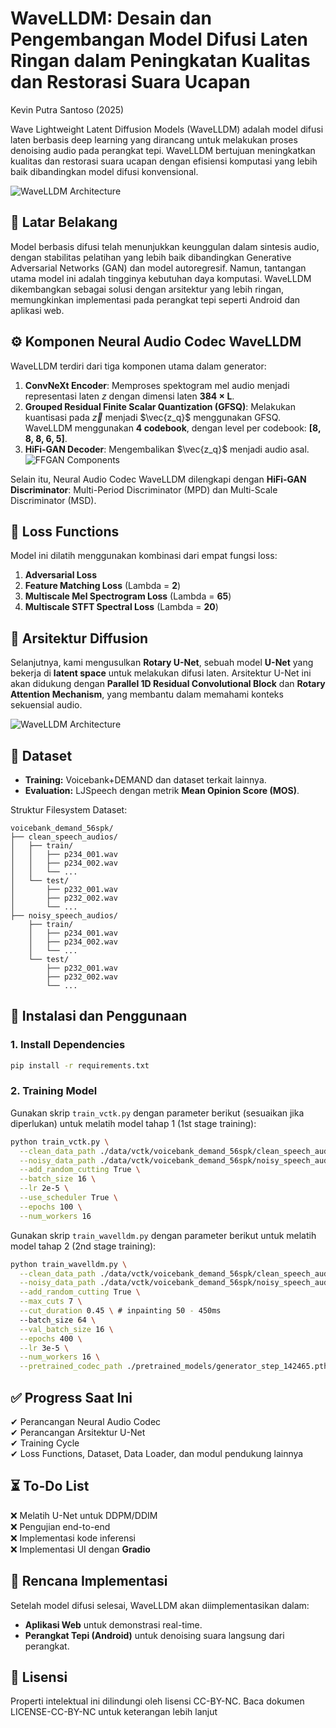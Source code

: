 
# WaveLLDM: Desain dan Pengembangan Model Difusi Laten Ringan dalam Peningkatan Kualitas dan Restorasi Suara Ucapan
Kevin Putra Santoso (2025)

Wave Lightweight Latent Diffusion Models (WaveLLDM) adalah model difusi laten berbasis deep learning yang dirancang untuk melakukan proses denoising audio pada perangkat tepi. WaveLLDM bertujuan meningkatkan kualitas dan restorasi suara ucapan dengan efisiensi komputasi yang lebih baik dibandingkan model difusi konvensional.

![WaveLLDM Architecture](https://github.com/echelon2718/WaveLLDM/blob/main_new/assets/WaveLLDM_Arch.png)

## 📌 **Latar Belakang**
Model berbasis difusi telah menunjukkan keunggulan dalam sintesis audio, dengan stabilitas pelatihan yang lebih baik dibandingkan Generative Adversarial Networks (GAN) dan model autoregresif. Namun, tantangan utama model ini adalah tingginya kebutuhan daya komputasi. WaveLLDM dikembangkan sebagai solusi dengan arsitektur yang lebih ringan, memungkinkan implementasi pada perangkat tepi seperti Android dan aplikasi web.

## ⚙ **Komponen Neural Audio Codec WaveLLDM**
WaveLLDM terdiri dari tiga komponen utama dalam generator:
1. **ConvNeXt Encoder**: Memproses spektogram mel audio menjadi representasi laten $z$ dengan dimensi laten **384 × L**.
2. **Grouped Residual Finite Scalar Quantization (GFSQ)**: Melakukan kuantisasi pada $\vec{z}$ menjadi $\vec{z_q}$ menggunakan GFSQ. WaveLLDM menggunakan **4 codebook**, dengan level per codebook: **[8, 8, 8, 6, 5]**.
3. **HiFi-GAN Decoder**: Mengembalikan $\vec{z_q}$ menjadi audio asal.
![FFGAN Components](https://github.com/echelon2718/WaveLLDM/blob/main_new/assets/FireflyGAN_Components.png)

Selain itu, Neural Audio Codec WaveLLDM dilengkapi dengan **HiFi-GAN Discriminator**: Multi-Period Discriminator (MPD) dan Multi-Scale Discriminator (MSD).

## 🎯 **Loss Functions**
Model ini dilatih menggunakan kombinasi dari empat fungsi loss:
1. **Adversarial Loss**
2. **Feature Matching Loss** (Lambda = **2**)
3. **Multiscale Mel Spectrogram Loss** (Lambda = **65**)
4. **Multiscale STFT Spectral Loss** (Lambda = **20**)

## 🔨 **Arsitektur Diffusion**
Selanjutnya, kami mengusulkan **Rotary U-Net**, sebuah model **U-Net** yang bekerja di **latent space** untuk melakukan difusi laten. Arsitektur U-Net ini akan didukung dengan **Parallel 1D Residual Convolutional Block** dan **Rotary Attention Mechanism**, yang membantu dalam memahami konteks sekuensial audio.

![WaveLLDM Architecture](https://github.com/echelon2718/WaveLLDM/blob/main_new/assets/Rotary_UNET.png)

## 📂 **Dataset**
- **Training:** Voicebank+DEMAND dan dataset terkait lainnya.
- **Evaluation:** LJSpeech dengan metrik **Mean Opinion Score (MOS)**.

Struktur Filesystem Dataset:
```
voicebank_demand_56spk/
├── clean_speech_audios/
│   ├── train/
│   │   ├── p234_001.wav
│   │   ├── p234_002.wav
│   │   └── ...
│   └── test/
│       ├── p232_001.wav
│       ├── p232_002.wav
│       └── ...
├── noisy_speech_audios/
    ├── train/
    │   ├── p234_001.wav
    │   ├── p234_002.wav
    │   └── ...
    └── test/
        ├── p232_001.wav
        ├── p232_002.wav
        └── ...
```

## 🚀 **Instalasi dan Penggunaan**
### **1. Install Dependencies**
```bash
pip install -r requirements.txt
```

### **2. Training Model**
Gunakan skrip `train_vctk.py` dengan parameter berikut (sesuaikan jika diperlukan) untuk melatih model tahap 1 (1st stage training):
```bash
python train_vctk.py \
  --clean_data_path ./data/vctk/voicebank_demand_56spk/clean_speech_audios/train/ \
  --noisy_data_path ./data/vctk/voicebank_demand_56spk/noisy_speech_audios/train/ \
  --add_random_cutting True \
  --batch_size 16 \
  --lr 2e-5 \
  --use_scheduler True \
  --epochs 100 \
  --num_workers 16
```

Gunakan skrip `train_wavelldm.py` dengan parameter berikut untuk melatih model tahap 2 (2nd stage training):
```bash
python train_wavelldm.py \
  --clean_data_path ./data/vctk/voicebank_demand_56spk/clean_speech_audios/train/ \
  --noisy_data_path ./data/vctk/voicebank_demand_56spk/noisy_speech_audios/train/ \
  --add_random_cutting True \
  --max_cuts 7 \
  --cut_duration 0.45 \ # inpainting 50 - 450ms
  --batch_size 64 \
  --val_batch_size 16 \
  --epochs 400 \
  --lr 3e-5 \
  --num_workers 16 \
  --pretrained_codec_path ./pretrained_models/generator_step_142465.pth
```

## ✅ **Progress Saat Ini**
✔ Perancangan Neural Audio Codec  
✔ Perancangan Arsitektur U-Net  
✔ Training Cycle  
✔ Loss Functions, Dataset, Data Loader, dan modul pendukung lainnya  

## ⏳ **To-Do List**
❌ Melatih U-Net untuk DDPM/DDIM  
❌ Pengujian end-to-end  
❌ Implementasi kode inferensi  
❌ Implementasi UI dengan **Gradio**  

## 📌 **Rencana Implementasi**
Setelah model difusi selesai, WaveLLDM akan diimplementasikan dalam:
- **Aplikasi Web** untuk demonstrasi real-time.
- **Perangkat Tepi (Android)** untuk denoising suara langsung dari perangkat.

## 📄 **Lisensi**
Properti intelektual ini dilindungi oleh lisensi CC-BY-NC. Baca dokumen LICENSE-CC-BY-NC untuk keterangan lebih lanjut
